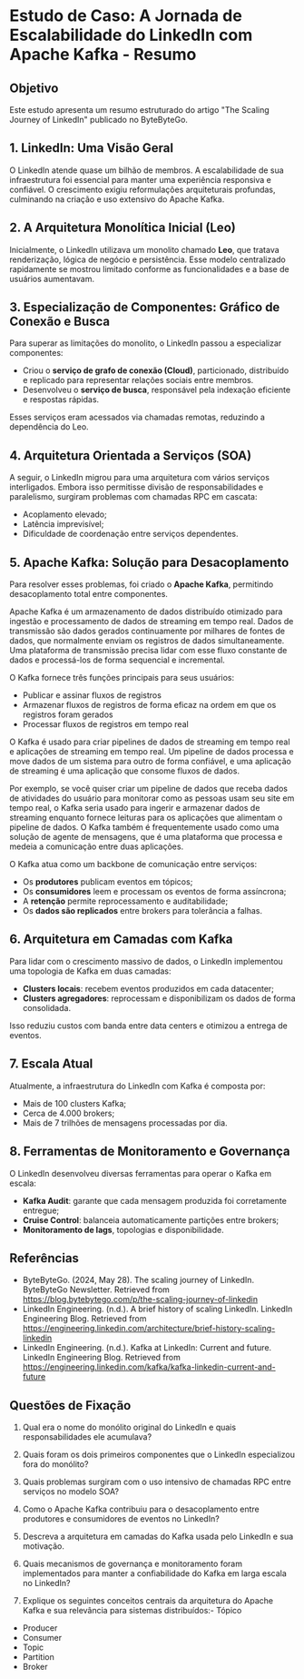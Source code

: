 # Estudo de Caso: A Jornada de Escalabilidade do LinkedIn com Apache Kafka - Resumo

## Objetivo

Este estudo apresenta um resumo estruturado do artigo "The Scaling Journey of LinkedIn" publicado no ByteByteGo.

## 1. LinkedIn: Uma Visão Geral

O LinkedIn atende quase um bilhão de membros. A escalabilidade de sua infraestrutura foi essencial para manter uma experiência responsiva e confiável. O crescimento exigiu reformulações arquiteturais profundas, culminando na criação e uso extensivo do Apache Kafka.

## 2. A Arquitetura Monolítica Inicial (Leo)

Inicialmente, o LinkedIn utilizava um monolito chamado **Leo**, que tratava renderização, lógica de negócio e persistência. Esse modelo centralizado rapidamente se mostrou limitado conforme as funcionalidades e a base de usuários aumentavam.

## 3. Especialização de Componentes: Gráfico de Conexão e Busca

Para superar as limitações do monolito, o LinkedIn passou a especializar componentes:

* Criou o **serviço de grafo de conexão (Cloud)**, particionado, distribuído e replicado para representar relações sociais entre membros.
* Desenvolveu o **serviço de busca**, responsável pela indexação eficiente e respostas rápidas.

Esses serviços eram acessados via chamadas remotas, reduzindo a dependência do Leo.

## 4. Arquitetura Orientada a Serviços (SOA)

A seguir, o LinkedIn migrou para uma arquitetura com vários serviços interligados. Embora isso permitisse divisão de responsabilidades e paralelismo, surgiram problemas com chamadas RPC em cascata:

* Acoplamento elevado;
* Latência imprevisível;
* Dificuldade de coordenação entre serviços dependentes.

## 5. Apache Kafka: Solução para Desacoplamento

Para resolver esses problemas, foi criado o **Apache Kafka**, permitindo desacoplamento total entre componentes.

Apache Kafka é um armazenamento de dados distribuído otimizado para ingestão e processamento de dados de streaming em tempo real. Dados de transmissão são dados gerados continuamente por milhares de fontes de dados, que normalmente enviam os registros de dados simultaneamente. Uma plataforma de transmissão precisa lidar com esse fluxo constante de dados e processá-los de forma sequencial e incremental.

O Kafka fornece três funções principais para seus usuários:

- Publicar e assinar fluxos de registros
- Armazenar fluxos de registros de forma eficaz na ordem em que os registros foram gerados
- Processar fluxos de registros em tempo real

O Kafka é usado para criar pipelines de dados de streaming em tempo real e aplicações de streaming em tempo real. Um pipeline de dados processa e move dados de um sistema para outro de forma confiável, e uma aplicação de streaming é uma aplicação que consome fluxos de dados. 

Por exemplo, se você quiser criar um pipeline de dados que receba dados de atividades do usuário para monitorar como as pessoas usam seu site em tempo real, o Kafka seria usado para ingerir e armazenar dados de streaming enquanto fornece leituras para os aplicações que alimentam o pipeline de dados. O Kafka também é frequentemente usado como uma solução de agente de mensagens, que é uma plataforma que processa e medeia a comunicação entre duas aplicações.


O Kafka atua como um backbone de comunicação entre serviços:

* Os **produtores** publicam eventos em tópicos;
* Os **consumidores** leem e processam os eventos de forma assíncrona;
* A **retenção** permite reprocessamento e auditabilidade;
* Os **dados são replicados** entre brokers para tolerância a falhas.
 

## 6. Arquitetura em Camadas com Kafka

Para lidar com o crescimento massivo de dados, o LinkedIn implementou uma topologia de Kafka em duas camadas:

* **Clusters locais**: recebem eventos produzidos em cada datacenter;
* **Clusters agregadores**: reprocessam e disponibilizam os dados de forma consolidada.

Isso reduziu custos com banda entre data centers e otimizou a entrega de eventos.

## 7. Escala Atual

Atualmente, a infraestrutura do LinkedIn com Kafka é composta por:

* Mais de 100 clusters Kafka;
* Cerca de 4.000 brokers;
* Mais de 7 trilhões de mensagens processadas por dia.

## 8. Ferramentas de Monitoramento e Governança

O LinkedIn desenvolveu diversas ferramentas para operar o Kafka em escala:

* **Kafka Audit**: garante que cada mensagem produzida foi corretamente entregue;
* **Cruise Control**: balanceia automaticamente partições entre brokers;
* **Monitoramento de lags**, topologias e disponibilidade.


## Referências
- ByteByteGo. (2024, May 28). The scaling journey of LinkedIn. ByteByteGo Newsletter. Retrieved from https://blog.bytebytego.com/p/the-scaling-journey-of-linkedin
- LinkedIn Engineering. (n.d.). A brief history of scaling LinkedIn. LinkedIn Engineering Blog. Retrieved from https://engineering.linkedin.com/architecture/brief-history-scaling-linkedin
- LinkedIn Engineering. (n.d.). Kafka at LinkedIn: Current and future. LinkedIn Engineering Blog. Retrieved from https://engineering.linkedin.com/kafka/kafka-linkedin-current-and-future

## Questões de Fixação

1. Qual era o nome do monólito original do LinkedIn e quais responsabilidades ele acumulava?

2. Quais foram os dois primeiros componentes que o LinkedIn especializou fora do monólito?

3. Quais problemas surgiram com o uso intensivo de chamadas RPC entre serviços no modelo SOA?

4. Como o Apache Kafka contribuiu para o desacoplamento entre produtores e consumidores de eventos no LinkedIn?

5. Descreva a arquitetura em camadas do Kafka usada pelo LinkedIn e sua motivação.

6. Quais mecanismos de governança e monitoramento foram implementados para manter a confiabilidade do Kafka em larga escala no LinkedIn?

7. Explique os seguintes conceitos centrais da arquitetura do Apache Kafka e sua relevância para sistemas distribuídos:- Tópico
- Producer
- Consumer
- Topic
- Partition
- Broker

